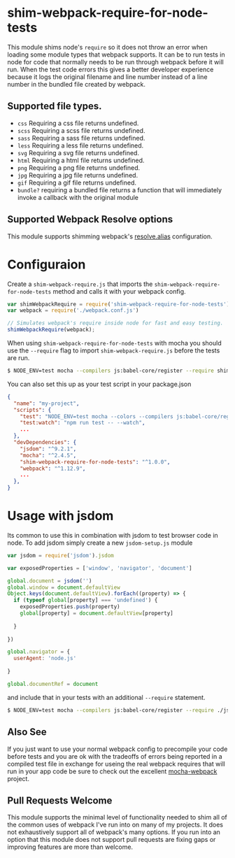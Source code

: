 # shim-webpack-require-for-node-tests

This module shims node's `require` so it does not throw an error when loading some module types that webpack supports.
It can be to run tests in node for code that normally needs to be run through webpack before it will run. 
When the test code errors this gives a better developer experience because it logs the original filename and line number instead of a 
line number in the bundled file created by webpack.

## Supported file types.

- `css` Requiring a css file returns undefined.
- `scss` Requiring a scss file returns undefined.
- `sass` Requiring a sass file returns undefined.
- `less` Requiring a less file returns undefined.
- `svg` Requiring a svg file returns undefined.
- `html` Requiring a html file returns undefined.
- `png` Requiring a png file returns undefined.
- `jpg` Requiring a jpg file returns undefined.
- `gif` Requiring a gif file returns undefined.
- `bundle?` requiring a bundled file returns a function that will immediately invoke a callback with the original module

## Supported Webpack Resolve options
This module supports shimming webpack's [resolve.alias](https://webpack.github.io/docs/configuration.html#resolve-alias) configuration.

# Configuraion

Create a `shim-webpack-require.js` that imports the `shim-webpack-require-for-node-tests` method and calls it with your webpack 
config.

```js
var shimWebpackRequire = require('shim-webpack-require-for-node-tests')
var webpack = require('./webpack.conf.js')

// Simulates webpack's require inside node for fast and easy testing.
shimWebpackRequire(webpack);
```

When using `shim-webpack-require-for-node-tests` with mocha you should use the `--require` flag to import `shim-webpack-require.js` before the tests are run.

```bash
$ NODE_ENV=test mocha --compilers js:babel-core/register --require shim-webpack-require.js "tests/**/*test.js"
```

You can also set this up as your test script in your package.json

```json
{
  "name": "my-project",
  "scripts": {
    "test": "NODE_ENV=test mocha --colors --compilers js:babel-core/register --require shim-webpack-require.js \"tests/**/*test.js\"",
    "test:watch": "npm run test -- --watch",
    ...
  },
  "devDependencies": {
    "jsdom": "^9.2.1",
    "mocha": "^2.4.5",
    "shim-webpack-require-for-node-tests": "^1.0.0",
    "webpack": "^1.12.9",
    ...
  },
}
```

# Usage with jsdom
Its common to use this in combination with jsdom to test browser code in node. 
To add jsdom simply create a new `jsdom-setup.js` module

```js
var jsdom = require('jsdom').jsdom

var exposedProperties = ['window', 'navigator', 'document']

global.document = jsdom('')
global.window = document.defaultView
Object.keys(document.defaultView).forEach((property) => {
  if (typeof global[property] === 'undefined') {
    exposedProperties.push(property)
    global[property] = document.defaultView[property]
      
  }
  
})

global.navigator = {
  userAgent: 'node.js'
  
}

global.documentRef = document
```

and include that in your tests with an additional `--require` statement.

```bash
$ NODE_ENV=test mocha --compilers js:babel-core/register --require ./jsdom-setup.js --require ./shim-webpack-require.js "tests/**/*test.js"
```


## Also See
If you just want to use your normal webpack config to precompile your code before tests and
you are ok with the tradeoffs of errors being reported in a compiled test file in exchange for 
useing the real webpack requires that will run in your app code
be sure to check out the excellent [mocha-webpack](https://www.npmjs.com/package/mocha-webpack) 
project.


## Pull Requests Welcome
This module supports the minimal level of functionality needed to shim all of the 
common uses of webpack I've run into on many of my projects. It does not exhaustively support 
all of webpack's many options. If you run into an option that this module does not support pull 
requests are fixing gaps or improving features are more than welcome.

